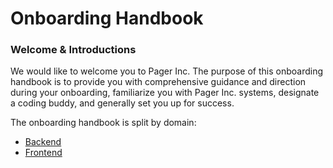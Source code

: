 # Onboarding Handbook

### Welcome & Introductions

We would like to welcome you to Pager Inc. The purpose of this onboarding handbook is to provide you with comprehensive guidance and direction during your onboarding, familiarize you with Pager Inc. systems, designate a coding buddy, and generally set you up for success.

The onboarding handbook is split by domain:
 - [Backend](`backend/README.md`)
 - [Frontend](`frontend/README.md`)
